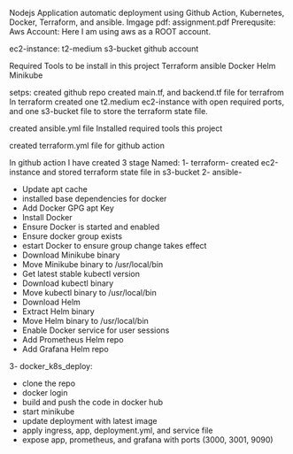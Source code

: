 Nodejs Application automatic deployment using Github Action, Kubernetes, Docker, Terraform, and ansible.
Imgage pdf: assignment.pdf
Prerequsite: 
Aws Account: Here I am using aws as a ROOT account.

ec2-instance: t2-medium
s3-bucket
github account

Required Tools to be install in this project
Terraform
ansible
Docker
Helm
Minikube

setps: 
created github repo
created main.tf, and backend.tf file for terrafrom
In terraform created one t2.medium ec2-instance with open required ports, and one s3-bucket file to store the terraform state file.

created ansible.yml file
Installed required tools this project

created terraform.yml file for github action

In github action I have created 3 stage 
Named: 
1- terraform- created ec2-instance and stored terraform state file in s3-bucket
2- ansible- 
- Update apt cache
- installed base dependencies for docker
- Add Docker GPG apt Key
- Install Docker
- Ensure Docker is started and enabled
- Ensure docker group exists
- estart Docker to ensure group change takes effect
- Download Minikube binary
- Move Minikube binary to /usr/local/bin
- Get latest stable kubectl version
- Download kubectl binary
- Move kubectl binary to /usr/local/bin
- Download Helm
- Extract Helm binary
- Move Helm binary to /usr/local/bin
- Enable Docker service for user sessions
- Add Prometheus Helm repo
- Add Grafana Helm repo

3- docker_k8s_deploy: 
- clone the repo
- docker login
- build and push the code in docker hub
- start minikube
- update deployment with latest image
- apply ingress, app, deployment.yml, and service file
- expose app, prometheus, and grafana with ports (3000, 3001, 9090)
